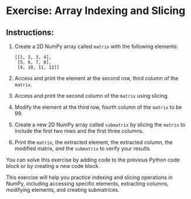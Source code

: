 # Exercise: Array Indexing and Slicing

## Instructions:
1. Create a 2D NumPy array called `matrix` with the following elements:
   ```
   [[1, 2, 3, 4],
    [5, 6, 7, 8],
    [9, 10, 11, 12]]
   ```

2. Access and print the element at the second row, third column of the `matrix`.

3. Access and print the second column of the `matrix` using slicing.

4. Modify the element at the third row, fourth column of the `matrix` to be 99.

5. Create a new 2D NumPy array called `submatrix` by slicing the `matrix` to include the first two rows and the first three columns.

6. Print the `matrix`, the extracted element, the extracted column, the modified matrix, and the `submatrix` to verify your results.

You can solve this exercise by adding code to the previous Python code block or by creating a new code block.


This exercise will help you practice indexing and slicing operations in NumPy, including accessing specific elements, extracting columns, modifying elements, and creating submatrices.

